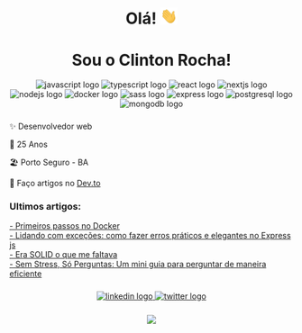 <h1 align="center"> Olá!
<img src="https://raw.githubusercontent.com/ABSphreak/ABSphreak/master/gifs/Hi.gif" width="30"> 
</h1> 
<h1 align="center">Sou o Clinton Rocha!</h1>
<div align="center">
  <img src="https://cdn.jsdelivr.net/gh/devicons/devicon/icons/javascript/javascript-original.svg" height="40" alt="javascript logo"  />
  <img src="https://cdn.jsdelivr.net/gh/devicons/devicon/icons/typescript/typescript-original.svg" height="40" alt="typescript logo"  />
  <img src="https://cdn.jsdelivr.net/gh/devicons/devicon/icons/react/react-original.svg" height="40" alt="react logo"  />
  <img src="https://cdn.jsdelivr.net/gh/devicons/devicon/icons/nextjs/nextjs-original.svg" height="40" alt="nextjs logo"  />
  <img src="https://cdn.jsdelivr.net/gh/devicons/devicon/icons/nodejs/nodejs-original.svg" height="40" alt="nodejs logo"  />
  <img src="https://cdn.jsdelivr.net/gh/devicons/devicon/icons/docker/docker-original.svg" height="40" alt="docker logo"  />
  <img src="https://cdn.jsdelivr.net/gh/devicons/devicon/icons/sass/sass-original.svg" height="40" alt="sass logo"  />
  <img src="https://cdn.jsdelivr.net/gh/devicons/devicon/icons/express/express-original.svg" height="40" alt="express logo"  />
  <img src="https://cdn.jsdelivr.net/gh/devicons/devicon/icons/postgresql/postgresql-original.svg" height="40" alt="postgresql logo"  />
  <img src="https://cdn.jsdelivr.net/gh/devicons/devicon/icons/mongodb/mongodb-original.svg" height="40" alt="mongodb logo"  />
</div>

###

<p align="left">✨ Desenvolvedor web</p>
<p align="left">👻 25 Anos</p>
<p align="left">🏖 Porto Seguro - BA</p>
<p>🎲 Faço artigos no <a href="https://dev.to/clintonrocha98" target="_blank">Dev.to</a></p>

<h3>Ultimos artigos:</h3>
<a href="https://dev.to/clintonrocha98/primeiros-passos-no-docker-m0k" target="_blank">- Primeiros passos no Docker</a>
<br/>
<a href="https://dev.to/clintonrocha98/lidando-com-excecoes-como-fazer-erros-praticos-e-elegantes-no-express-js-4k5b" target="_blank">- Lidando com exceções: como fazer erros práticos e elegantes no Express js</a>
<br/>
<a href="https://dev.to/clintonrocha98/era-solid-o-que-me-faltava-bhp" target="_blank">- Era SOLID o que me faltava</a>
<br/>
<a href="https://dev.to/clintonrocha98/sem-stress-so-perguntas-um-mini-guia-para-perguntar-de-maneira-eficiente-18hd" target="_blank">- Sem Stress, Só Perguntas: Um mini guia para perguntar de maneira eficiente</a>



###

<div align="center">
  <a href="https://www.linkedin.com/in/clintonrocha/" target="_blank">
    <img src="https://raw.githubusercontent.com/maurodesouza/profile-readme-generator/master/src/assets/icons/social/linkedin/default.svg" width="52" height="40" alt="linkedin logo"  />
  </a>
  <a href="https://twitter.com/ClintonRocha_" target="_blank">
    <img src="https://raw.githubusercontent.com/maurodesouza/profile-readme-generator/master/src/assets/icons/social/twitter/default.svg" width="52" height="40" alt="twitter logo"  />
  </a>

</div>

###

<div align="center">
<div display="flex" align="center">


###

<img align="center" src="https://4.bp.blogspot.com/-TBcBFMT_wM8/U4CnxAeBpwI/AAAAAAAAHwc/QWgzVVWdmZI/s1600/ONE+PIECE+2.gif"  />
</div>
